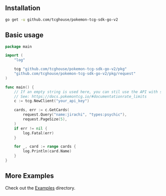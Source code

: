 ## Installation
```sh
go get -u github.com/tcghouse/pokemon-tcg-sdk-go-v2
```

## Basic usage

```go
package main

import (
    "log"

    tcg "github.com/tcghouse/pokemon-tcg-sdk-go-v2/pkg"
    "github.com/tcghouse/pokemon-tcg-sdk-go-v2/pkg/request"
)

func main() {
    // If an empty string is used here, you can stil use the API with stricter limits.
    // See: https://docs.pokemontcg.io/#documentationrate_limits
    c := tcg.NewClient("your_api_key")

    cards, err := c.GetCards(
        request.Query("name:jirachi", "types:psychic"),
        request.PageSize(5),
    )
    if err != nil {
        log.Fatal(err)
    }

    for _, card := range cards {
        log.Println(card.Name)
    }
}
```

## More Examples

Check out the [Examples](https://github.com/tcghouse/pokemon-tcg-sdk-go-v2/tree/main/examples) directory.
